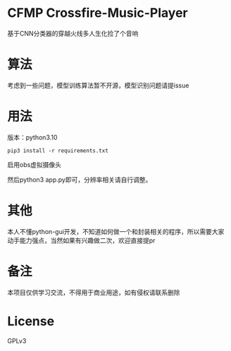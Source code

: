 # CFMP Crossfire-Music-Player
基于CNN分类器的穿越火线多人生化捡了个音响

# 算法
考虑到一些问题，模型训练算法暂不开源，模型识别问题请提issue

# 用法
版本：python3.10

`pip3 install -r requirements.txt`

启用obs虚拟摄像头

然后python3 app.py即可，分辨率相关请自行调整。

# 其他
本人不懂python-gui开发，不知道如何做一个和封装相关的程序，所以需要大家动手能力强点，当然如果有兴趣做二次，欢迎直接提pr

# 备注
本项目仅供学习交流，不得用于商业用途，如有侵权请联系删除
# License
GPLv3